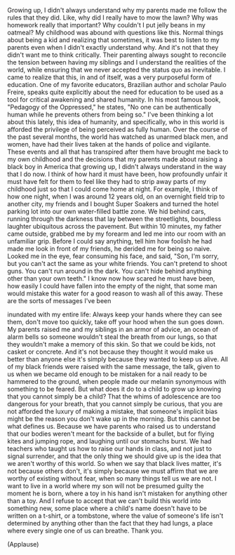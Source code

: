 
Growing up, I didn&#39;t always understand
why my parents made me
follow the rules that they did.
Like, why did I really 
have to mow the lawn?
Why was homework really that important?
Why couldn&#39;t I put jelly beans 
in my oatmeal?
My childhood was abound
with questions like this.
Normal things about being a kid
and realizing that sometimes,
it was best to listen to my parents
even when I didn&#39;t exactly understand why.
And it&#39;s not that they didn&#39;t want
me to think critically.
Their parenting always sought 
to reconcile the tension
between having my siblings and I
understand the realities of the world,
while ensuring that we never accepted
the status quo as inevitable.
I came to realize that this,
in and of itself,
was a very purposeful form of education.
One of my favorite educators,
Brazilian author and scholar Paulo Freire,
speaks quite explicitly
about the need for education
to be used as a tool for critical 
awakening and shared humanity.
In his most famous book,
&quot;Pedagogy of the Oppressed,&quot;
he states, &quot;No one can be 
authentically human
while he prevents others from being so.&quot;
I&#39;ve been thinking a lot about this 
lately, this idea of humanity,
and specifically, who in this world
is afforded the privilege
of being perceived as fully human.
Over the course of 
the past several months,
the world has watched
as unarmed black men, and women,
have had their lives taken
at the hands of police and vigilante.
These events and all that 
has transpired after them
have brought me back to my own childhood
and the decisions that my parents made
about raising a black boy in America
that growing up, I didn&#39;t always
understand in the way that I do now.
I think of how hard it must have been,
how profoundly unfair it must have felt
for them to feel like they had 
to strip away parts of my childhood
just so that I could come home at night.
For example, I think of how one night,
when I was around 12 years old, on an
overnight field trip to another city,
my friends and I bought Super Soakers
and turned the hotel parking lot
into our own water-filled battle zone.
We hid behind cars,
running through the darkness that
lay between the streetlights,
boundless laughter ubiquitous 
across the pavement.
But within 10 minutes,
my father came outside, 
grabbed me by my forearm
and led me into our room
with an unfamiliar grip.
Before I could say anything,
tell him how foolish he had 
made me look in front of my friends,
he derided me for being so naive.
Looked me in the eye, 
fear consuming his face,
and said, &quot;Son, I&#39;m sorry,
but you can&#39;t act the same 
as your white friends.
You can&#39;t pretend to shoot guns.
You can&#39;t run around in the dark.
You can&#39;t hide behind anything
other than your own teeth.&quot;
I know now how scared he must have been,
how easily I could have fallen
into the empty of the night,
that some man would mistake this water
for a good reason to wash
all of this away.
These are the sorts of messages I&#39;ve been

inundated with my entire life:
Always keep your hands where they 
can see them, don&#39;t move too quickly,
take off your hood when the sun goes down.
My parents raised me and my siblings
in an armor of advice,
an ocean of alarm bells so someone
wouldn&#39;t steal the breath from our lungs,
so that they wouldn&#39;t make
a memory of this skin.
So that we could be kids, 
not casket or concrete.
And it&#39;s not because they thought it
would make us better than anyone else
it&#39;s simply because they wanted 
to keep us alive.
All of my black friends were raised
with the same message,
the talk, given to us 
when we became old enough
to be mistaken for a nail ready
to be hammered to the ground,
when people made our melanin
synonymous with something to be feared.
But what does it do to a child
to grow up knowing that you
cannot simply be a child?
That the whims of adolescence
are too dangerous for your breath,
that you cannot simply be curious,
that you are not afforded the luxury
of making a mistake,
that someone&#39;s implicit bias
might be the reason you don&#39;t
wake up in the morning.
But this cannot be what defines us.
Because we have parents
who raised us to understand
that our bodies weren&#39;t meant
for the backside of a bullet,
but for flying kites and jumping rope,
and laughing until our stomachs burst.
We had teachers who taught us 
how to raise our hands in class,
and not just to signal surrender,
and that the only thing we should give up
is the idea that we 
aren&#39;t worthy of this world.
So when we say that black lives matter,
it&#39;s not because others don&#39;t,
it&#39;s simply because we must affirm that we
are worthy of existing without fear,
when so many things tell us we are not.
I want to live in a world where my son
will not be presumed guilty
the moment he is born,
where a toy in his hand isn&#39;t mistaken
for anything other than a toy.
And I refuse to accept that we can&#39;t
build this world into something new,
some place where a child&#39;s name
doesn&#39;t have to be written 
on a t-shirt, or a tombstone,
where the value of someone&#39;s life
isn&#39;t determined by anything other 
than the fact that they had lungs,
a place where every single 
one of us can breathe.
Thank you.

(Applause)

